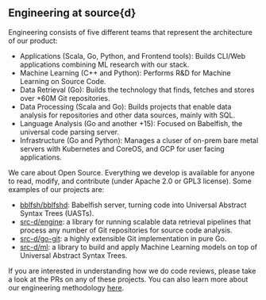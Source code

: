 ## Engineering at source{d}

Engineering consists of five different teams that represent the architecture of our product:

- Applications (Scala, Go, Python, and Frontend tools): Builds CLI/Web applications combining ML research with our stack.
- Machine Learning (C++ and Python): Performs R&D for Machine Learning on Source Code.
- Data Retrieval (Go): Builds the technology that finds, fetches and stores over +60M Git repositories.
- Data Processing (Scala and Go): Builds projects that enable data analysis for repositories and other data sources, mainly with SQL.
- Language Analysis (Go and another +15): Focused on Babelfish, the universal code parsing server.
- Infrastructure (Go and Python): Manages a cluser of on-prem bare metal servers with Kubernetes and CoreOS, and GCP for user facing applications. 

We care about Open Source. Everything we develop is available for anyone to read, modify, and contribute (under Apache 2.0 or GPL3 license). Some examples of our projects are:

- [bblfsh/bblfshd](https://github.com/bblfsh/bblfshd): Babelfish server, turning code into Universal Abstract Syntax Trees (UASTs). 
- [src-d/engine](https://github.com/src-d/engine): a library for running scalable data retrieval pipelines that process any number of Git repositories for source code analysis.  
- [src-d/go-git](https://github.com/src-d/go-git): a highly extensible Git implementation in pure Go.
- [src-d/ml](https://github.com/src-d/ml/tree/develop): a library to build and apply Machine Learning models on top of Universal Abstract Syntax Trees.

If you are interested in understanding how we do code reviews, please take a look at the PRs on any of these projects. You can also learn more about our engineering methodology [here](https://github.com/src-d/guide/tree/master/engineering).
